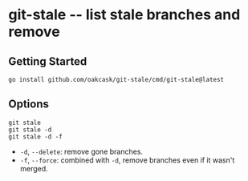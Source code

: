 # git-stale -- list stale branches and remove

## Getting Started

```
go install github.com/oakcask/git-stale/cmd/git-stale@latest
```

## Options

```
git stale
git stale -d
git stale -d -f
```

* `-d`, `--delete`: remove gone branches.
* `-f`, `--force`: combined with `-d`, remove branches even if it wasn't merged.
